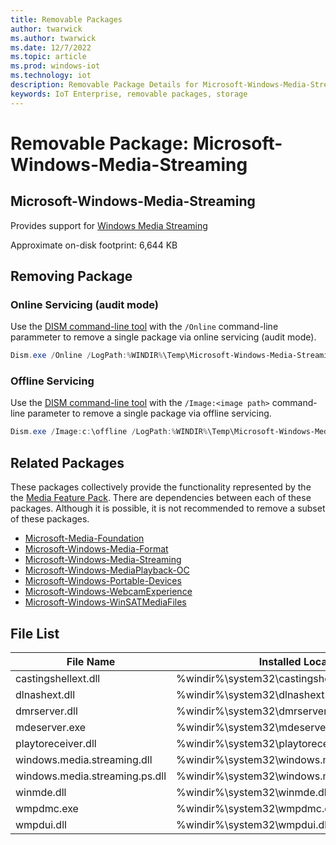 ```yaml
---
title: Removable Packages
author: twarwick
ms.author: twarwick
ms.date: 12/7/2022
ms.topic: article
ms.prod: windows-iot
ms.technology: iot
description: Removable Package Details for Microsoft-Windows-Media-Streaming
keywords: IoT Enterprise, removable packages, storage
---
```


# Removable Package: Microsoft-Windows-Media-Streaming
## Microsoft-Windows-Media-Streaming
Provides support for [Windows Media Streaming](/windows/win32/mediastreaming/media-streaming-api-portal)

Approximate on-disk footprint: 6,644 KB

## Removing Package

### Online Servicing (audit mode)
Use the [DISM command-line tool](/windows-hardware/manufacture/desktop/what-is-dism) with the ```/Online``` command-line parammeter to remove a single package via online servicing (audit mode).

```powershell
Dism.exe /Online /LogPath:%WINDIR%\Temp\Microsoft-Windows-Media-Streaming.log /NoRestart /Disable-Feature /FeatureName:Microsoft-Windows-Media-Streaming /PackageName:@Package
````
### Offline Servicing
Use the [DISM command-line tool](/windows-hardware/manufacture/desktop/what-is-dism) with the ```/Image:<image path>``` command-line parameter to remove a single package via offline servicing.

```powershell
Dism.exe /Image:c:\offline /LogPath:%WINDIR%\Temp\Microsoft-Windows-Media-Streaming.log /NoRestart /Disable-Feature /FeatureName:Microsoft-Windows-Media-Streaming /PackageName:@Package
````

## Related Packages
These packages collectively provide the functionality represented by the the [Media Feature Pack](https://learn.microsoft.com/en-us/windows/win32/wmdm/windows-media-device-manager-architecture).  There are dependencies between each of these packages.  Although it is possible, it is not recommended to remove a subset of these packages.
- [Microsoft-Media-Foundation](/windows/iot/iot-enterprise/Optimize-Your-Device/Removable-Packages-Details/Microsoft-Media-Foundation)
- [Microsoft-Windows-Media-Format](/windows/iot/iot-enterprise/Optimize-Your-Device/Removable-Packages-Details/Microsoft-Windows-Media-Format)
- [Microsoft-Windows-Media-Streaming](/windows/iot/iot-enterprise/Optimize-Your-Device/Removable-Packages-Details/Microsoft-Windows-Media-Streaming) 
- [Microsoft-Windows-MediaPlayback-OC](/windows/iot/iot-enterprise/Optimize-Your-Device/Removable-Packages-Details/Microsoft-Windows-MediaPlayback-OC)    
- [Microsoft-Windows-Portable-Devices](/windows/iot/iot-enterprise/Optimize-Your-Device/Removable-Packages-Details/Microsoft-Windows-Portable-Devices)   
- [Microsoft-Windows-WebcamExperience](/windows/iot/iot-enterprise/Optimize-Your-Device/Removable-Packages-Details/Microsoft-Windows-WebcamExperience.md) 
- [Microsoft-Windows-WinSATMediaFiles](/windows/iot/iot-enterprise/Optimize-Your-Device/Removable-Packages-Details/Microsoft-Windows-WinSATMediaFiles.md) 

## File List
| File Name                         | Installed Location |
|-----------------------------------|--------------------|
| castingshellext.dll	            | %windir%\system32\castingshellext.dll
| dlnashext.dll                     | %windir%\system32\dlnashext.dll
| dmrserver.dll	                    | %windir%\system32\dmrserver.dll
| mdeserver.exe	                    | %windir%\system32\mdeserver.exe
| playtoreceiver.dll	            | %windir%\system32\playtoreceiver.dll
| windows.media.streaming.dll	    | %windir%\system32\windows.media.streaming.dll
| windows.media.streaming.ps.dll    | %windir%\system32\windows.media.streaming.ps.dll
| winmde.dll	                    | %windir%\system32\winmde.dll
| wmpdmc.exe	                    | %windir%\system32\wmpdmc.exe
| wmpdui.dll	                    | %windir%\system32\wmpdui.dll

